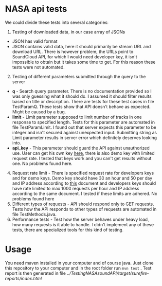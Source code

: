 # NASA api tests

We could divide these tests into several categories:
1. Testing of downloaded data, in our case array of JSONs
 - JSON has valid format
 - JSON contains valid data, here it should primarily be stream URL and download URL. There is however problem, the URLs point to SoundCloud API, for which I would need developer key, it isn't impossible to obtain but it takes some time to get. For this reason these tests were not automated. 
2. Testing of different parameters submitted through the query to the server
 - **q** - Search query parameter. There is no documentation provided so I was only guessing what it should do. I assumed it should filter results based on title or description. There are tests for these test cases in file TestParamQ. These tests show that API doesn't behave as expected. Might be caused by a bug.    
 - **limit** - Limit parameter supposed to limit number of tracks in one response to specified length. Tests for this parameter are automated in file TestParamLimit. I found out that server expects this parameter to be integer and isn't secured against unexpected input. Submitting string as Limit parameter results in server error which definitely deserves looking into.
 - **api_key** - This parameter should guard the API against unauthorized use. User can get his own key <a href='https://api.nasa.gov/#apply-for-an-api-key'>here</a>, there is also demo key with limited request rate. I tested that keys work and you can't get results without one. No problems found here. 
4. Request rate limit - There is specified request rate for developers keys and for demo keys. Demo key should have 30 an hour and 50 per day and IP address according to <a href='https://github.com/nasa/api-docs/blob/master/source/index.md'>this</a> document and developers keys should have rate limited to max 1000 requests per hour and IP address according to the same document. I tested if these limits are adhered. No problems found here
5. Different types of requests - API should respond only to GET requests. Tests how the API responds to other types of requests are automated in file TestMethods.java.
6. Performance tests - Test how the server behaves under heavy load, how many requests is it able to handle. I didn't implement any of these tests, there are specialized tools for this kind of testing.

# Usage 

You need maven installed in your computer and of course java. Just clone this repository to your computer and in the root folder run `mvn test` . Test report is then generated in file _../TestingNASAsoundAPI/target/surefire-reports/index.html_